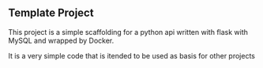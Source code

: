 ## Template Project

This project is a simple scaffolding for a python api written with flask with MySQL and wrapped by Docker.

It is a very simple code that is itended to be used as basis for other projects